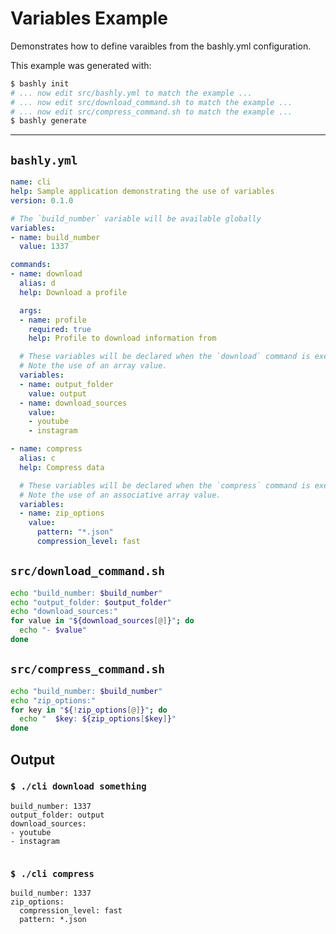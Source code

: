# Variables Example

Demonstrates how to define varaibles from the bashly.yml configuration.

This example was generated with:

```bash
$ bashly init
# ... now edit src/bashly.yml to match the example ...
# ... now edit src/download_command.sh to match the example ...
# ... now edit src/compress_command.sh to match the example ...
$ bashly generate
```

<!-- include: src/download_command.sh src/compress_command.sh -->

-----

## `bashly.yml`

````yaml
name: cli
help: Sample application demonstrating the use of variables
version: 0.1.0

# The `build_number` variable will be available globally
variables:
- name: build_number
  value: 1337

commands:
- name: download
  alias: d
  help: Download a profile

  args:
  - name: profile
    required: true
    help: Profile to download information from

  # These variables will be declared when the `download` command is executed.
  # Note the use of an array value.
  variables:
  - name: output_folder
    value: output
  - name: download_sources
    value:
    - youtube
    - instagram

- name: compress
  alias: c
  help: Compress data

  # These variables will be declared when the `compress` command is executed.
  # Note the use of an associative array value.
  variables:
  - name: zip_options
    value:
      pattern: "*.json"
      compression_level: fast
````

## `src/download_command.sh`

````bash
echo "build_number: $build_number"
echo "output_folder: $output_folder"
echo "download_sources:"
for value in "${download_sources[@]}"; do
  echo "- $value"
done
````

## `src/compress_command.sh`

````bash
echo "build_number: $build_number"
echo "zip_options:"
for key in "${!zip_options[@]}"; do
  echo "  $key: ${zip_options[$key]}"
done

````


## Output

### `$ ./cli download something`

````shell
build_number: 1337
output_folder: output
download_sources:
- youtube
- instagram


````

### `$ ./cli compress`

````shell
build_number: 1337
zip_options:
  compression_level: fast
  pattern: *.json


````



